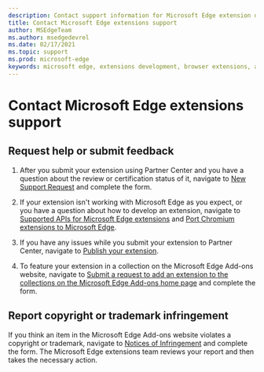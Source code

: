 ```yaml
---
description: Contact support information for Microsoft Edge extension development.
title: Contact Microsoft Edge extensions support
author: MSEdgeTeam
ms.author: msedgedevrel
ms.date: 02/17/2021
ms.topic: support
ms.prod: microsoft-edge
keywords: microsoft edge, extensions development, browser extensions, add-ons, partner center, developer, support
---
```

# Contact Microsoft Edge extensions support


<!-- ====================================================================== -->
## Request help or submit feedback

1.  After you submit your extension using Partner Center and you have a question about the review or certification status of it, navigate to [New Support Request][MicrosoftSupportSupportrequestformE7a381be9c9aFafbEd76262bc93fd9e4] and complete the form.

1.  If your extension isn't working with Microsoft Edge as you expect, or you have a question about how to develop an extension, navigate to [Supported APIs for Microsoft Edge extensions][ExtensionsDeveloperGuideApiSupport] and [Port Chromium extensions to Microsoft Edge][ExtensionsDeveloperGuidePortChromeExtension].

1.  If you have any issues while you submit your extension to Partner Center, navigate to [Publish your extension][ExtensionsPublishPublishExtension].

1.  To feature your extension in a collection on the Microsoft Edge Add-ons website, navigate to [Submit a request to add an extension to the collections on the Microsoft Edge Add-ons home page][OfficeFormsPagesResponsepageAspxV4j5cvggr0grqy180bhbrw01uwybfaxnna1zkp3x2vun0ibsu1ymeu3vfy0vurrodewsjgwu00yry4u] and complete the form.


<!-- ====================================================================== -->
## Report copyright or trademark infringement

If you think an item in the Microsoft Edge Add-ons website violates a copyright or trademark, navigate to [Notices of Infringement][MicrosoftInfoMarketplaceHtml] and complete the form.  The Microsoft Edge extensions team reviews your report and then takes the necessary action.

<!-- links in this repo -->
[ExtensionsDeveloperGuideApiSupport]: ../developer-guide/api-support.md "Supported APIs for Microsoft Edge extensions | Microsoft Docs"
[ExtensionsDeveloperGuidePortChromeExtension]: ../developer-guide/port-chrome-extension.md "Port your extension | Microsoft Docs"
[ExtensionsPublishPublishExtension]: ./publish-extension.md "Publish your extension | Microsoft Docs"
<!-- other Microsoft links -->
[MicrosoftInfoMarketplaceHtml]: https://www.microsoft.com/info/Marketplace.html "Notices of Infringement | Microsoft"

[MicrosoftSupportSupportrequestformE7a381be9c9aFafbEd76262bc93fd9e4]: https://support.microsoft.com/supportrequestform/e7a381be-9c9a-fafb-ed76-262bc93fd9e4 "Extensions New Support Request | Microsoft Support"

[OfficeFormsPagesResponsepageAspxV4j5cvggr0grqy180bhbrw01uwybfaxnna1zkp3x2vun0ibsu1ymeu3vfy0vurrodewsjgwu00yry4u]: https://forms.office.com/Pages/ResponsePage.aspx?id=v4j5cvGGr0GRqy180BHbRw01UwyBfAxNna_1ZkP3X2VUN0lBSU1YMEU3VFY0VURRODEwSjgwU00yRy4u "Submit a request to add an extension to the collections on the Microsoft Edge Add-ons home page | Microsoft Office Forms"
